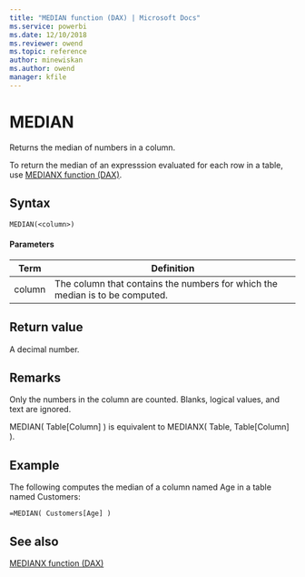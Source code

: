```yaml
---
title: "MEDIAN function (DAX) | Microsoft Docs"
ms.service: powerbi 
ms.date: 12/10/2018
ms.reviewer: owend
ms.topic: reference
author: minewiskan
ms.author: owend
manager: kfile
---
```

# MEDIAN
  
Returns the median of numbers in a column.  
  
To return the median of an expresssion evaluated for each row in a table, use [MEDIANX function &#40;DAX&#41;](medianx-function-dax.md).  
  
## Syntax  
  
```dax
MEDIAN(<column>)  
```
  
#### Parameters  
  
|Term|Definition|  
|--------|--------------|  
|column|The column that contains the numbers for which the median is to be computed.|  
  
## Return value  
A decimal number.  
  
## Remarks  
Only the numbers in the column are counted. Blanks, logical values, and text are ignored.  
  
MEDIAN( Table[Column] ) is equivalent to MEDIANX( Table, Table[Column] ).  
  
## Example  
The following computes the median of a column named Age in a table named Customers:  
  
```dax
=MEDIAN( Customers[Age] )  
```
  
## See also  
[MEDIANX function &#40;DAX&#41;](medianx-function-dax.md)  
  
